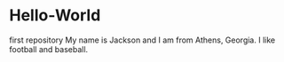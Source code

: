 # Hello-World
first repository 
My name is Jackson and I am from Athens, Georgia. I like football and baseball.
